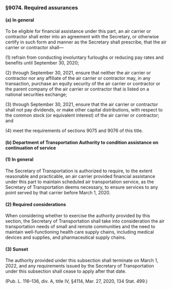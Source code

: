 ### §9074. Required assurances ###

#### (a) In general ####

To be eligible for financial assistance under this part, an air carrier or contractor shall enter into an agreement with the Secretary, or otherwise certify in such form and manner as the Secretary shall prescribe, that the air carrier or contractor shall—

(1) refrain from conducting involuntary furloughs or reducing pay rates and benefits until September 30, 2020;

(2) through September 30, 2021, ensure that neither the air carrier or contractor nor any affiliate of the air carrier or contractor may, in any transaction, purchase an equity security of the air carrier or contractor or the parent company of the air carrier or contractor that is listed on a national securities exchange;

(3) through September 30, 2021, ensure that the air carrier or contractor shall not pay dividends, or make other capital distributions, with respect to the common stock (or equivalent interest) of the air carrier or contractor; and

(4) meet the requirements of sections 9075 and 9076 of this title.

#### (b) Department of Transportation Authority to condition assistance on continuation of service ####

#### (1) In general ####

The Secretary of Transportation is authorized to require, to the extent reasonable and practicable, an air carrier provided financial assistance under this part to maintain scheduled air transportation service, as the Secretary of Transportation deems necessary, to ensure services to any point served by that carrier before March 1, 2020.

#### (2) Required considerations ####

When considering whether to exercise the authority provided by this section, the Secretary of Transportation shall take into consideration the air transportation needs of small and remote communities and the need to maintain well-functioning health care supply chains, including medical devices and supplies, and pharmaceutical supply chains.

#### (3) Sunset ####

The authority provided under this subsection shall terminate on March 1, 2022, and any requirements issued by the Secretary of Transportation under this subsection shall cease to apply after that date.

(Pub. L. 116–136, div. A, title IV, §4114, Mar. 27, 2020, 134 Stat. 499.)